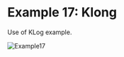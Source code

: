 # Example 17: Klong

Use of KLog example.

![Example17](https://user-images.githubusercontent.com/6067824/202898907-107bfd18-f4d7-4b54-ac6b-689bc51aa7d8.png)
